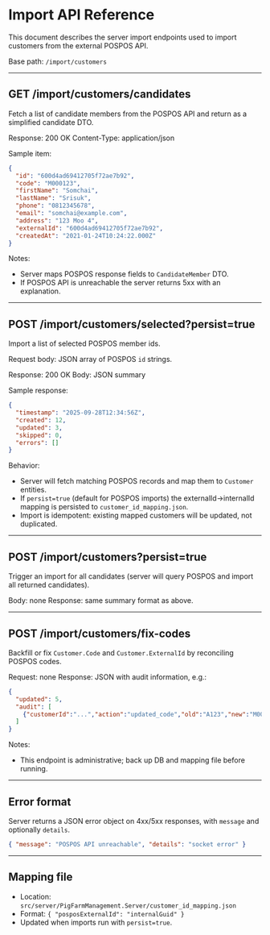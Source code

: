 # Import API Reference

This document describes the server import endpoints used to import customers from the external POSPOS API.

Base path: `/import/customers`

---

## GET /import/customers/candidates
Fetch a list of candidate members from the POSPOS API and return as a simplified candidate DTO.

Response: 200 OK
Content-Type: application/json

Sample item:
```json
{
  "id": "600d4ad69412705f72ae7b92",
  "code": "M000123",
  "firstName": "Somchai",
  "lastName": "Srisuk",
  "phone": "0812345678",
  "email": "somchai@example.com",
  "address": "123 Moo 4",
  "externalId": "600d4ad69412705f72ae7b92",
  "createdAt": "2021-01-24T10:24:22.000Z"
}
```

Notes:
- Server maps POSPOS response fields to `CandidateMember` DTO.
- If POSPOS API is unreachable the server returns 5xx with an explanation.

---

## POST /import/customers/selected?persist=true
Import a list of selected POSPOS member ids.

Request body: JSON array of POSPOS `id` strings.

Response: 200 OK
Body: JSON summary

Sample response:
```json
{
  "timestamp": "2025-09-28T12:34:56Z",
  "created": 12,
  "updated": 3,
  "skipped": 0,
  "errors": []
}
```

Behavior:
- Server will fetch matching POSPOS records and map them to `Customer` entities.
- If `persist=true` (default for POSPOS imports) the externalId->internalId mapping is persisted to `customer_id_mapping.json`.
- Import is idempotent: existing mapped customers will be updated, not duplicated.

---

## POST /import/customers?persist=true
Trigger an import for all candidates (server will query POSPOS and import all returned candidates).

Body: none
Response: same summary format as above.

---

## POST /import/customers/fix-codes
Backfill or fix `Customer.Code` and `Customer.ExternalId` by reconciling POSPOS codes.

Request: none
Response: JSON with audit information, e.g.:
```json
{
  "updated": 5,
  "audit": [
    {"customerId":"...","action":"updated_code","old":"A123","new":"M000123"}
  ]
}
```

Notes:
- This endpoint is administrative; back up DB and mapping file before running.

---

## Error format
Server returns a JSON error object on 4xx/5xx responses, with `message` and optionally `details`.

```json
{ "message": "POSPOS API unreachable", "details": "socket error" }
```

---

## Mapping file
- Location: `src/server/PigFarmManagement.Server/customer_id_mapping.json`
- Format: `{ "posposExternalId": "internalGuid" }`
- Updated when imports run with `persist=true`.

